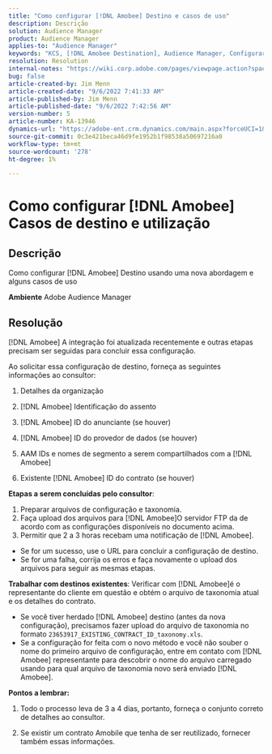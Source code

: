 ```yaml
---
title: "Como configurar [!DNL Amobee] Destino e casos de uso"
description: Descrição
solution: Audience Manager
product: Audience Manager
applies-to: "Audience Manager"
keywords: "KCS, [!DNL Amobee Destination], Audience Manager, Configurar"
resolution: Resolution
internal-notes: "https://wiki.corp.adobe.com/pages/viewpage.action?spaceKey=MCPI&title=Turn+Amobee+-+AAM+Destination"
bug: false
article-created-by: Jim Menn
article-created-date: "9/6/2022 7:41:33 AM"
article-published-by: Jim Menn
article-published-date: "9/6/2022 7:42:56 AM"
version-number: 5
article-number: KA-13946
dynamics-url: "https://adobe-ent.crm.dynamics.com/main.aspx?forceUCI=1&pagetype=entityrecord&etn=knowledgearticle&id=1aac9553-b72d-ed11-9db1-0022480866ad"
source-git-commit: 0c3e421beca46d9fe1952b1f98538a50697216a0
workflow-type: tm+mt
source-wordcount: '278'
ht-degree: 1%

---
```


# Como configurar [!DNL Amobee] Casos de destino e utilização

## Descrição


Como configurar [!DNL Amobee] Destino usando uma nova abordagem e alguns casos de uso

<b>Ambiente</b>
Adobe Audience Manager


## Resolução


[!DNL Amobee] A integração foi atualizada recentemente e outras etapas precisam ser seguidas para concluir essa configuração.

Ao solicitar essa configuração de destino, forneça as seguintes informações ao consultor:

1. Detalhes da organização

2. [!DNL Amobee] Identificação do assento

3. [!DNL Amobee] ID do anunciante (se houver)

4. [!DNL Amobee] ID do provedor de dados (se houver)

5. AAM IDs e nomes de segmento a serem compartilhados com a [!DNL Amobee]

6. Existente [!DNL Amobee] ID do contrato (se houver)

<b>Etapas a serem concluídas pelo consultor</b>:

1. Preparar arquivos de configuração e taxonomia.
2. Faça upload dos arquivos para [!DNL Amobee]O servidor FTP da de acordo com as configurações disponíveis no documento acima.
3. Permitir que 2 a 3 horas recebam uma notificação de [!DNL Amobee].


- Se for um sucesso, use o URL para concluir a configuração de destino.
- Se for uma falha, corrija os erros e faça novamente o upload dos arquivos para seguir as mesmas etapas.


<b>Trabalhar com destinos existentes</b>: Verificar com [!DNL Amobee]é o representante do cliente em questão e obtém o arquivo de taxonomia atual e os detalhes do contrato.

- Se você tiver herdado [!DNL Amobee] destino (antes da nova configuração), precisamos fazer upload do arquivo de taxonomia no formato `23653917_EXISTING_CONTRACT_ID_taxonomy.xls`.
- Se a configuração for feita com o novo método e você não souber o nome do primeiro arquivo de configuração, entre em contato com [!DNL Amobee] representante para descobrir o nome do arquivo carregado usando para qual arquivo de taxonomia novo será enviado [!DNL Amobee].


<b>Pontos a lembrar:</b>

1. Todo o processo leva de 3 a 4 dias, portanto, forneça o conjunto correto de detalhes ao consultor.

2. Se existir um contrato Amobile que tenha de ser reutilizado, fornecer também essas informações.
